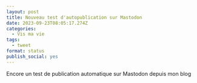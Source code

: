 ```yaml
---
layout: post
title: Nouveau test d'autopublication sur Mastodon
date: 2023-09-23T08:05:17.274Z
categories:
  - Vis ma vie
tags:
  - tweet
format: status
publish_social: yes
---
```

Encore un test de publication automatique sur Mastodon depuis mon blog